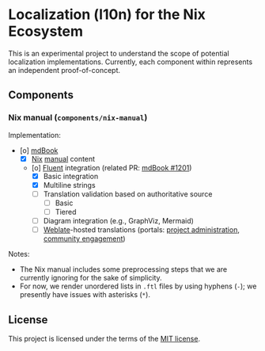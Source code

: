 # Localization (l10n) for the Nix Ecosystem

This is an experimental project to understand the scope of potential localization implementations. Currently, each component within represents an independent proof-of-concept.

## Components

### Nix manual (`components/nix-manual`)

Implementation:

- [o] [mdBook](https://github.com/rust-lang/mdBook)
  - [x] [Nix](https://github.com/NixOS/nix) [manual](https://nixos.org/manual/nix/stable/) content
  - [o] [Fluent](https://projectfluent.org/) integration (related PR: [mdBook #1201](https://github.com/rust-lang/mdBook/pull/1201))
    - [x] Basic integration
    - [x] Multiline strings
    - [ ] Translation validation based on authoritative source
      - [ ] Basic
      - [ ] Tiered
    - [ ] Diagram integration (e.g., GraphViz, Mermaid)
    - [ ] [Weblate](https://weblate.org/)-hosted translations (portals: [project administration](https://hosted.weblate.org/project/ngi-l10n/), [community engagement](https://hosted.weblate.org/engage/ngi-l10n/))

Notes:

- The Nix manual includes some preprocessing steps that we are currently ignoring for the sake of simplicity.
- For now, we render unordered lists in `.ftl` files by using hyphens (`-`); we presently have issues with asterisks (`*`).

## License

This project is licensed under the terms of the [MIT license](LICENSE.md).
